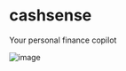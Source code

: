 # cashsense
Your personal finance copilot

![image](https://github.com/mikemklee/cashsense/assets/17537040/5f92eaa1-787c-4192-93d2-873d25dd08cf)
